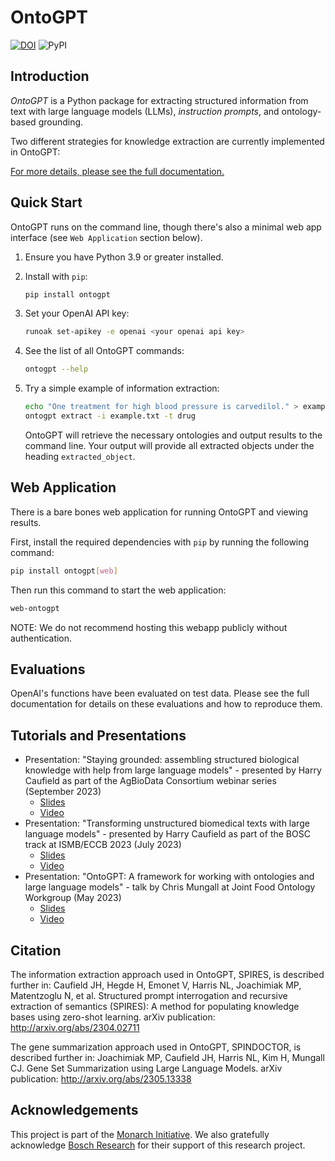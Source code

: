# OntoGPT

[![DOI](https://zenodo.org/badge/13996/monarch-initiative/ontogpt.svg)](https://zenodo.org/badge/latestdoi/13996/monarch-initiative/ontogpt)
![PyPI](https://img.shields.io/pypi/v/ontogpt)

## Introduction

_OntoGPT_ is a Python package for extracting structured information from text with large language models (LLMs), _instruction prompts_, and ontology-based grounding.

Two different strategies for knowledge extraction are currently implemented in OntoGPT:

[For more details, please see the full documentation.](https://monarch-initiative.github.io/ontogpt/)

## Quick Start

OntoGPT runs on the command line, though there's also a minimal web app interface (see `Web Application` section below).

1. Ensure you have Python 3.9 or greater installed.
2. Install with `pip`:

    ```bash
    pip install ontogpt
    ```

3. Set your OpenAI API key:

    ```bash
    runoak set-apikey -e openai <your openai api key>
    ```

4. See the list of all OntoGPT commands:

    ```bash
    ontogpt --help
    ```

5. Try a simple example of information extraction:

    ```bash
    echo "One treatment for high blood pressure is carvedilol." > example.txt
    ontogpt extract -i example.txt -t drug
    ```

    OntoGPT will retrieve the necessary ontologies and output results to the command line. Your output will provide all extracted objects under the heading `extracted_object`.

## Web Application

There is a bare bones web application for running OntoGPT and viewing results.

First, install the required dependencies with `pip` by running the following command:

```bash
pip install ontogpt[web]
```

Then run this command to start the web application:

```bash
web-ontogpt
```

NOTE: We do not recommend hosting this webapp publicly without authentication.

## Evaluations

OpenAI's functions have been evaluated on test data. Please see the full documentation for details on these evaluations and how to reproduce them.

## Tutorials and Presentations
- Presentation: "Staying grounded: assembling structured biological knowledge with help from large language models" - presented by Harry Caufield as part of the AgBioData Consortium webinar series (September 2023) 
  - [Slides](https://docs.google.com/presentation/d/1rMQVWaMju-ucYFif5nx4Xv3bNX2SVI_w89iBIT1bkV4/edit?usp=sharing)
  - [Video](https://www.youtube.com/watch?v=z38lI6WyBsY)
- Presentation: "Transforming unstructured biomedical texts with large language models" - presented by Harry Caufield as part of the BOSC track at ISMB/ECCB 2023 (July 2023) 
  - [Slides](https://docs.google.com/presentation/d/1LsOTKi-rXYczL9vUTHB1NDkaEqdA9u3ZFC5ANa0x1VU/edit?usp=sharing)
  - [Video](https://www.youtube.com/watch?v=a34Yjz5xPp4)
- Presentation: "OntoGPT: A framework for working with ontologies and large language models" - talk by Chris Mungall at Joint Food Ontology Workgroup (May 2023)
  - [Slides](https://docs.google.com/presentation/d/1CosJJe8SqwyALyx85GWkw9eOT43B4HwDlAY2CmkmJgU/edit)
  - [Video](https://www.youtube.com/watch?v=rt3wobA9hEs&t=1955s)

## Citation

The information extraction approach used in OntoGPT, SPIRES, is described further in: Caufield JH, Hegde H, Emonet V, Harris NL, Joachimiak MP, Matentzoglu N, et al. Structured prompt interrogation and recursive extraction of semantics (SPIRES): A method for populating knowledge bases using zero-shot learning. arXiv publication: <http://arxiv.org/abs/2304.02711>

The gene summarization approach used in OntoGPT, SPINDOCTOR, is described further in: Joachimiak MP, Caufield JH, Harris NL, Kim H, Mungall CJ. Gene Set Summarization using Large Language Models. arXiv publication: <http://arxiv.org/abs/2305.13338>

## Acknowledgements

This project is part of the [Monarch Initiative](https://monarchinitiative.org/). We also gratefully acknowledge [Bosch Research](https://www.bosch.com/research) for their support of this research project.
